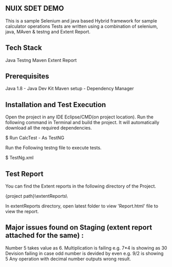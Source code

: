 
## NUIX SDET DEMO

This is a sample Selenium and java based Hybrid framework for sample calculator operations 
Tests are written using a combination of selenium, java, MAven & testng and Extent Report.
## Tech Stack

Java
Testng
Maven
Extent Report


## Prerequisites
Java 1.8 - Java Dev Kit 
Maven setup - Dependency Manager


	  
## Installation and Test Execution

Open the project in any IDE Eclipse/CMD(on project location). Run the following command in Terminal and build the project. It will automatically download all the required dependencies.

$ Run CalcTest - As TestNG

Run the Following testng file to execute tests.

$ TestNg.xml


## Test Report

You can find the Extent reports in the following directory of the Project.

{project path}\extentReports\

In extentReports directory, open latest folder to view 'Report.html' file to view the report.


## Major issues found on Staging (extent report attached for the same) :

Number 5 takes value as 6.
Multiplication is failing e.g. 7*4 is showing as 30
Devision failing in case odd number is devided by even e.g. 9/2 is showing 5
Any operation with decimal number outputs wrong result.
